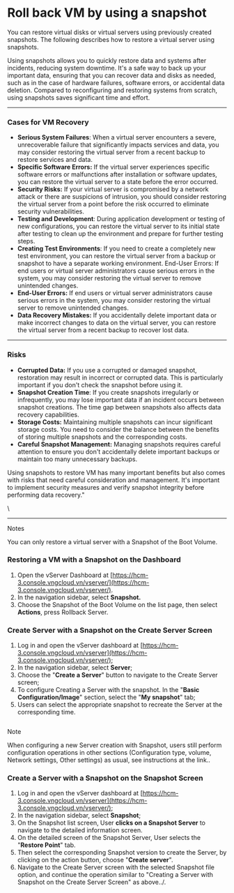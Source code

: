 # Roll back VM by using a snapshot

You can restore virtual disks or virtual servers using previously created snapshots. The following describes how to restore a virtual server using snapshots.

Using snapshots allows you to quickly restore data and systems after incidents, reducing system downtime. It's a safe way to back up your important data, ensuring that you can recover data and disks as needed, such as in the case of hardware failures, software errors, or accidental data deletion. Compared to reconfiguring and restoring systems from scratch, using snapshots saves significant time and effort.

***

### **Cases for VM Recovery** <a href="#khoiphucmaychuaobangbansnapshot-cactruonghopcankhoiphucmaychuao" id="khoiphucmaychuaobangbansnapshot-cactruonghopcankhoiphucmaychuao"></a>

* **Serious System Failures**: When a virtual server encounters a severe, unrecoverable failure that significantly impacts services and data, you may consider restoring the virtual server from a recent backup to restore services and data.
* **Specific Software Errors:** If the virtual server experiences specific software errors or malfunctions after installation or software updates, you can restore the virtual server to a state before the error occurred.
* **Security Risks:** If your virtual server is compromised by a network attack or there are suspicions of intrusion, you should consider restoring the virtual server from a point before the risk occurred to eliminate security vulnerabilities.
* **Testing and Development**: During application development or testing of new configurations, you can restore the virtual server to its initial state after testing to clean up the environment and prepare for further testing steps.
* **Creating Test Environments**: If you need to create a completely new test environment, you can restore the virtual server from a backup or snapshot to have a separate working environment. End-User Errors: If end users or virtual server administrators cause serious errors in the system, you may consider restoring the virtual server to remove unintended changes.
* **End-User Errors:** If end users or virtual server administrators cause serious errors in the system, you may consider restoring the virtual server to remove unintended changes.
* **Data Recovery Mistakes:** If you accidentally delete important data or make incorrect changes to data on the virtual server, you can restore the virtual server from a recent backup to recover lost data.

***

### **Risks** <a href="#khoiphucmaychuaobangbansnapshot-ruiro" id="khoiphucmaychuaobangbansnapshot-ruiro"></a>

* **Corrupted Data:** If you use a corrupted or damaged snapshot, restoration may result in incorrect or corrupted data. This is particularly important if you don't check the snapshot before using it.
* **Snapshot Creation Time**: If you create snapshots irregularly or infrequently, you may lose important data if an incident occurs between snapshot creations. The time gap between snapshots also affects data recovery capabilities.
* **Storage Costs:** Maintaining multiple snapshots can incur significant storage costs. You need to consider the balance between the benefits of storing multiple snapshots and the corresponding costs.
* **Careful Snapshot Management:** Managing snapshots requires careful attention to ensure you don't accidentally delete important backups or maintain too many unnecessary backups.

Using snapshots to restore VM has many important benefits but also comes with risks that need careful consideration and management. It's important to implement security measures and verify snapshot integrity before performing data recovery."

\


***

Notes

You can only restore a virtual server with a Snapshot of the Boot Volume.

### **Restoring a VM with a Snapshot on the Dashboard** <a href="#khoiphucmaychuaobangbansnapshot-khoiphucmaychuaobangsnapshottrenbangdieukhien" id="khoiphucmaychuaobangbansnapshot-khoiphucmaychuaobangsnapshottrenbangdieukhien"></a>

1. Open the vServer Dashboard at [https://hcm-3.console.vngcloud.vn/vserver/](https://hcm-3.console.vngcloud.vn/vserver/).
2. In the navigation sidebar, select **Snapshot.**
3. Choose the Snapshot of the Boot Volume on the list page, then select **Actions**, press Rollback Server.

### **Create Server with a Snapshot on the Create Server Screen** <a href="#khoiphucmaychuaobangbansnapshot-taomaychu-server-bangsnapshottrenmanhinhtaoserversnapshotcreateserve" id="khoiphucmaychuaobangbansnapshot-taomaychu-server-bangsnapshottrenmanhinhtaoserversnapshotcreateserve"></a>

1. Log in and open the vServer dashboard at [https://hcm-3.console.vngcloud.vn/vserver](https://hcm-3.console.vngcloud.vn/vserver/);
2. In the navigation sidebar, select **Server**;
3. Choose the "**Create a Server**" button to navigate to the Create Server screen;
4. To configure Creating a Server with the snapshot. In the "**Basic Configuration/Image**" section, select the "**My snapshot**" tab;
5. Users can select the appropriate snapshot to recreate the Server at the corresponding time.

<figure><img src="https://docs.vngcloud.vn/download/attachments/64554116/image2024-3-25_9-46-42.png?version=1&#x26;modificationDate=1711334805000&#x26;api=v2" alt=""><figcaption></figcaption></figure>

Note

When configuring a new Server creation with Snapshot, users still perform configuration operations in other sections (Configuration type, volume, Network settings, Other settings) as usual, see instructions at the link..

### **Create a Server with a Snapshot on the Snapshot Screen** <a href="#khoiphucmaychuaobangbansnapshot-taomaychu-server-bangsnapshottrenmanhinhsnapshot" id="khoiphucmaychuaobangbansnapshot-taomaychu-server-bangsnapshottrenmanhinhsnapshot"></a>

1. Log in and open the vServer dashboard at [https://hcm-3.console.vngcloud.vn/vserver](https://hcm-3.console.vngcloud.vn/vserver/);
2. In the navigation sidebar, select **Snapshot**;
3. On the Snapshot list screen, User **clicks on a Snapshot Server** to navigate to the detailed information screen.
4. On the detailed screen of the Snapshot Server, User selects the "**Restore Point**" tab.
5. Then select the corresponding Snapshot version to create the Server, by clicking on the action button, choose "**Create server**".
6. Navigate to the Create Server screen with the selected Snapshot file option, and continue the operation similar to "Creating a Server with Snapshot on the Create Server Screen" as above../.

<figure><img src="https://docs.vngcloud.vn/download/attachments/64554116/image2024-3-25_10-11-32.png?version=1&#x26;modificationDate=1711336295000&#x26;api=v2" alt=""><figcaption></figcaption></figure>
